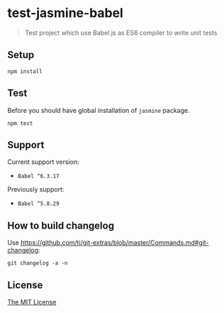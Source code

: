 # test-jasmine-babel

> Test project which use Babel.js as ES6 compiler to write unit tests

## Setup

```
npm install
```

## Test

Before you should have global installation of `jasmine` package.

```
npm test
```

## Support 

Current support version:

 - `Babel ^6.3.17`

Previously support:

 - `Babel ^5.8.29`

## How to build changelog

Use https://github.com/tj/git-extras/blob/master/Commands.md#git-changelog:

```
git changelog -a -n
```

## License

[The MIT License](http://piecioshka.mit-license.org)
